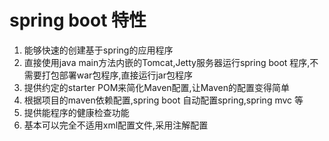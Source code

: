 # spring boot 特性

1. 能够快速的创建基于spring的应用程序
2. 直接使用java main方法内嵌的Tomcat,Jetty服务器运行spring boot 程序,不需要打包部署war包程序,直接运行jar包程序
3. 提供约定的starter POM来简化Maven配置,让Maven的配置变得简单
4. 根据项目的maven依赖配置,spring boot 自动配置spring,spring mvc 等
5. 提供能程序的健康检查功能
6. 基本可以完全不适用xml配置文件,采用注解配置



